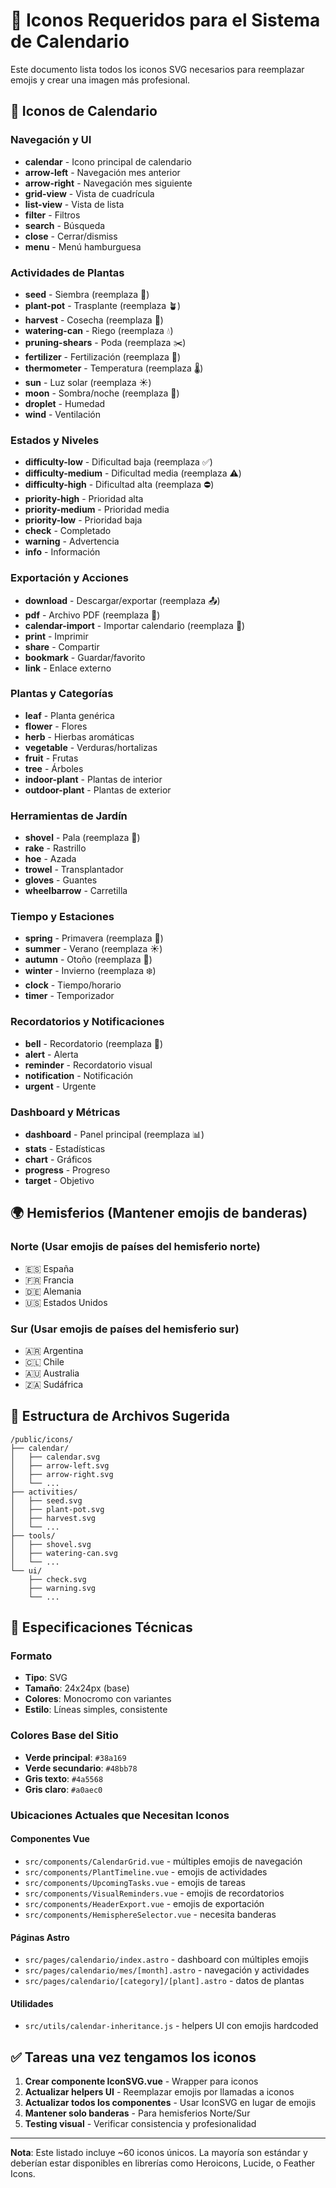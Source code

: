 # 🎨 Iconos Requeridos para el Sistema de Calendario

Este documento lista todos los iconos SVG necesarios para reemplazar emojis y crear una imagen más profesional.

## 📅 Iconos de Calendario

### Navegación y UI
- **calendar** - Icono principal de calendario
- **arrow-left** - Navegación mes anterior  
- **arrow-right** - Navegación mes siguiente
- **grid-view** - Vista de cuadrícula
- **list-view** - Vista de lista
- **filter** - Filtros
- **search** - Búsqueda
- **close** - Cerrar/dismiss
- **menu** - Menú hamburguesa

### Actividades de Plantas
- **seed** - Siembra (reemplaza 🌱)
- **plant-pot** - Trasplante (reemplaza 🪴) 
- **harvest** - Cosecha (reemplaza 🌾)
- **watering-can** - Riego (reemplaza 💧)
- **pruning-shears** - Poda (reemplaza ✂️)
- **fertilizer** - Fertilización (reemplaza 🧪)
- **thermometer** - Temperatura (reemplaza 🌡️)
- **sun** - Luz solar (reemplaza ☀️)
- **moon** - Sombra/noche (reemplaza 🌙)
- **droplet** - Humedad
- **wind** - Ventilación

### Estados y Niveles
- **difficulty-low** - Dificultad baja (reemplaza ✅)
- **difficulty-medium** - Dificultad media (reemplaza ⚠️) 
- **difficulty-high** - Dificultad alta (reemplaza ⛔)
- **priority-high** - Prioridad alta
- **priority-medium** - Prioridad media
- **priority-low** - Prioridad baja
- **check** - Completado
- **warning** - Advertencia
- **info** - Información

### Exportación y Acciones
- **download** - Descargar/exportar (reemplaza 📤)
- **pdf** - Archivo PDF (reemplaza 📄)
- **calendar-import** - Importar calendario (reemplaza 📅)
- **print** - Imprimir
- **share** - Compartir
- **bookmark** - Guardar/favorito
- **link** - Enlace externo

### Plantas y Categorías
- **leaf** - Planta genérica
- **flower** - Flores
- **herb** - Hierbas aromáticas  
- **vegetable** - Verduras/hortalizas
- **fruit** - Frutas
- **tree** - Árboles
- **indoor-plant** - Plantas de interior
- **outdoor-plant** - Plantas de exterior

### Herramientas de Jardín
- **shovel** - Pala (reemplaza 🔨)
- **rake** - Rastrillo
- **hoe** - Azada
- **trowel** - Transplantador
- **gloves** - Guantes
- **wheelbarrow** - Carretilla

### Tiempo y Estaciones
- **spring** - Primavera (reemplaza 🌸)
- **summer** - Verano (reemplaza ☀️)
- **autumn** - Otoño (reemplaza 🍂)
- **winter** - Invierno (reemplaza ❄️)
- **clock** - Tiempo/horario
- **timer** - Temporizador

### Recordatorios y Notificaciones
- **bell** - Recordatorio (reemplaza 🔔)
- **alert** - Alerta
- **reminder** - Recordatorio visual
- **notification** - Notificación
- **urgent** - Urgente

### Dashboard y Métricas
- **dashboard** - Panel principal (reemplaza 📊)
- **stats** - Estadísticas
- **chart** - Gráficos
- **progress** - Progreso
- **target** - Objetivo

## 🌍 Hemisferios (Mantener emojis de banderas)

### Norte (Usar emojis de países del hemisferio norte)
- 🇪🇸 España
- 🇫🇷 Francia  
- 🇩🇪 Alemania
- 🇺🇸 Estados Unidos

### Sur (Usar emojis de países del hemisferio sur)
- 🇦🇷 Argentina
- 🇨🇱 Chile
- 🇦🇺 Australia
- 🇿🇦 Sudáfrica

## 📂 Estructura de Archivos Sugerida

```
/public/icons/
├── calendar/
│   ├── calendar.svg
│   ├── arrow-left.svg
│   ├── arrow-right.svg
│   └── ...
├── activities/
│   ├── seed.svg
│   ├── plant-pot.svg
│   ├── harvest.svg
│   └── ...
├── tools/
│   ├── shovel.svg
│   ├── watering-can.svg
│   └── ...
└── ui/
    ├── check.svg
    ├── warning.svg
    └── ...
```

## 🎯 Especificaciones Técnicas

### Formato
- **Tipo**: SVG
- **Tamaño**: 24x24px (base)
- **Colores**: Monocromo con variantes
- **Estilo**: Líneas simples, consistente

### Colores Base del Sitio
- **Verde principal**: `#38a169`
- **Verde secundario**: `#48bb78`
- **Gris texto**: `#4a5568`
- **Gris claro**: `#a0aec0`

### Ubicaciones Actuales que Necesitan Iconos

#### Componentes Vue
- `src/components/CalendarGrid.vue` - múltiples emojis de navegación
- `src/components/PlantTimeline.vue` - emojis de actividades
- `src/components/UpcomingTasks.vue` - emojis de tareas
- `src/components/VisualReminders.vue` - emojis de recordatorios
- `src/components/HeaderExport.vue` - emojis de exportación
- `src/components/HemisphereSelector.vue` - necesita banderas

#### Páginas Astro
- `src/pages/calendario/index.astro` - dashboard con múltiples emojis
- `src/pages/calendario/mes/[month].astro` - navegación y actividades
- `src/pages/calendario/[category]/[plant].astro` - datos de plantas

#### Utilidades
- `src/utils/calendar-inheritance.js` - helpers UI con emojis hardcoded

## ✅ Tareas una vez tengamos los iconos

1. **Crear componente IconSVG.vue** - Wrapper para iconos
2. **Actualizar helpers UI** - Reemplazar emojis por llamadas a iconos
3. **Actualizar todos los componentes** - Usar IconSVG en lugar de emojis
4. **Mantener solo banderas** - Para hemisferios Norte/Sur
5. **Testing visual** - Verificar consistencia y profesionalidad

---

**Nota**: Este listado incluye ~60 iconos únicos. La mayoría son estándar y deberían estar disponibles en librerías como Heroicons, Lucide, o Feather Icons.